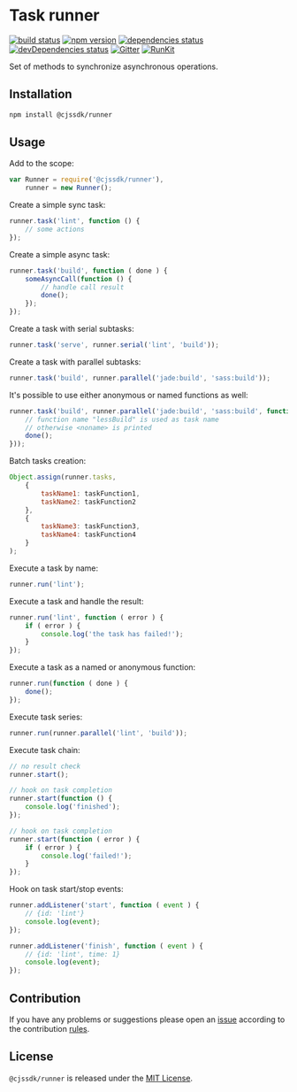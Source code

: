 Task runner
===========

[![build status](https://img.shields.io/travis/cjssdk/runner.svg?style=flat-square)](https://travis-ci.org/cjssdk/runner)
[![npm version](https://img.shields.io/npm/v/@cjssdk/runner.svg?style=flat-square)](https://www.npmjs.com/package/@cjssdk/runner)
[![dependencies status](https://img.shields.io/david/cjssdk/runner.svg?style=flat-square)](https://david-dm.org/cjssdk/runner)
[![devDependencies status](https://img.shields.io/david/dev/cjssdk/runner.svg?style=flat-square)](https://david-dm.org/cjssdk/runner?type=dev)
[![Gitter](https://img.shields.io/badge/gitter-join%20chat-blue.svg?style=flat-square)](https://gitter.im/DarkPark/cjssdk)
[![RunKit](https://img.shields.io/badge/RunKit-try-yellow.svg?style=flat-square)](https://npm.runkit.com/@cjssdk/runner)


Set of methods to synchronize asynchronous operations.


## Installation ##

```bash
npm install @cjssdk/runner
```


## Usage ##

Add to the scope:

```js
var Runner = require('@cjssdk/runner'),
    runner = new Runner();
```

Create a simple sync task:

```js
runner.task('lint', function () {
    // some actions
});
```

Create a simple async task:

```js
runner.task('build', function ( done ) {
    someAsyncCall(function () {
        // handle call result
        done();
    });
});
```

Create a task with serial subtasks:

```js
runner.task('serve', runner.serial('lint', 'build'));
```

Create a task with parallel subtasks:

```js
runner.task('build', runner.parallel('jade:build', 'sass:build'));
```

It's possible to use either anonymous or named functions as well:

```js
runner.task('build', runner.parallel('jade:build', 'sass:build', function lessBuild ( done ) {
    // function name "lessBuild" is used as task name
    // otherwise <noname> is printed
    done();
}));
```

Batch tasks creation:
```js
Object.assign(runner.tasks,
    {
        taskName1: taskFunction1,
        taskName2: taskFunction2
    },
    {
        taskName3: taskFunction3,
        taskName4: taskFunction4
    }
);
```

Execute a task by name:

```js
runner.run('lint');
```

Execute a task and handle the result:

```js
runner.run('lint', function ( error ) {
    if ( error ) {
        console.log('the task has failed!');
    }
});
```

Execute a task as a named or anonymous function:

```js
runner.run(function ( done ) {
    done();
});
```

Execute task series:

```js
runner.run(runner.parallel('lint', 'build'));
```

Execute task chain:

```js
// no result check
runner.start();

// hook on task completion
runner.start(function () {
    console.log('finished');
});

// hook on task completion
runner.start(function ( error ) {
    if ( error ) {
        console.log('failed!');
    }
});
```

Hook on task start/stop events:

```js
runner.addListener('start', function ( event ) {
    // {id: 'lint'}
    console.log(event);
});

runner.addListener('finish', function ( event ) {
    // {id: 'lint', time: 1}
    console.log(event);
});
```


## Contribution ##

If you have any problems or suggestions please open an [issue](https://github.com/cjssdk/runner/issues)
according to the contribution [rules](.github/contributing.md).


## License ##

`@cjssdk/runner` is released under the [MIT License](license.md).
